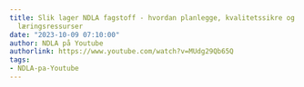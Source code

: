 ```yaml
---
title: Slik lager NDLA fagstoff - hvordan planlegge, kvalitetssikre og tilgjengeliggjøre
  læringsressurser
date: "2023-10-09 07:10:00"
author: NDLA på Youtube
authorlink: https://www.youtube.com/watch?v=MUdg29Qb65Q
tags:
- NDLA-pa-Youtube
---
```

